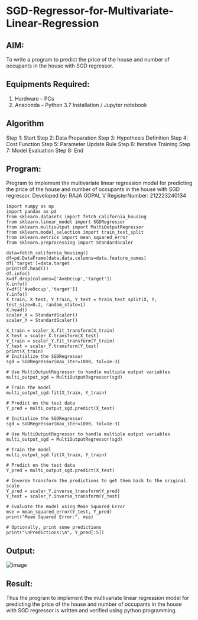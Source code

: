 # SGD-Regressor-for-Multivariate-Linear-Regression

## AIM:
To write a program to predict the price of the house and number of occupants in the house with SGD regressor.

## Equipments Required:
1. Hardware – PCs
2. Anaconda – Python 3.7 Installation / Jupyter notebook

## Algorithm
Step 1: Start
Step 2: Data Preparation
Step 3: Hypothesis Definition
Step 4: Cost Function
Step 5: Parameter Update Rule
Step 6: Iterative Training
Step 7: Model Evaluation
Step 8: End

## Program:

Program to implement the multivariate linear regression model for predicting the price of the house and number of occupants in the house with SGD regressor.
Developed by: RAJA GOPAL V
RegisterNumber:  212223240134

```
import numpy as np
import pandas as pd
from sklearn.datasets import fetch_california_housing
from sklearn.linear_model import SGDRegressor
from sklearn.multioutput import MultiOutputRegressor
from sklearn.model_selection import train_test_split
from sklearn.metrics import mean_squared_error
from sklearn.preprocessing import StandardScaler

data=fetch_california_housing()
df=pd.DataFrame(data.data,columns=data.feature_names)
df['target']=data.target
print(df.head())
df.info()
X=df.drop(columns=['AveOccup','target'])
X.info()
Y=df[['AveOccup','target']]
Y.info()
X_train, X_test, Y_train, Y_test = train_test_split(X, Y, test_size=0.2, random_state=1)
X.head()
scaler_X = StandardScaler()
scaler_Y = StandardScaler()

X_train = scaler_X.fit_transform(X_train)
X_test = scaler_X.transform(X_test)
Y_train = scaler_Y.fit_transform(Y_train)
Y_test = scaler_Y.transform(Y_test)
print(X_train)
# Initialize the SGDRegressor
sgd = SGDRegressor(max_iter=1000, tol=1e-3)

# Use MultiOutputRegressor to handle multiple output variables
multi_output_sgd = MultiOutputRegressor(sgd)

# Train the model
multi_output_sgd.fit(X_train, Y_train)

# Predict on the test data
Y_pred = multi_output_sgd.predict(X_test)

# Initialize the SGDRegressor
sgd = SGDRegressor(max_iter=1000, tol=1e-3)

# Use MultiOutputRegressor to handle multiple output variables
multi_output_sgd = MultiOutputRegressor(sgd)

# Train the model
multi_output_sgd.fit(X_train, Y_train)

# Predict on the test data
Y_pred = multi_output_sgd.predict(X_test)

# Inverse transform the predictions to get them back to the original scale
Y_pred = scaler_Y.inverse_transform(Y_pred)
Y_test = scaler_Y.inverse_transform(Y_test)

# Evaluate the model using Mean Squared Error
mse = mean_squared_error(Y_test, Y_pred)
print("Mean Squared Error:", mse)

# Optionally, print some predictions
print("\nPredictions:\n", Y_pred[:5])
```

## Output:

![image](https://github.com/user-attachments/assets/c5818b31-612f-4a55-b1a1-14e955159e36)



## Result:
Thus the program to implement the multivariate linear regression model for predicting the price of the house and number of occupants in the house with SGD regressor is written and verified using python programming.
